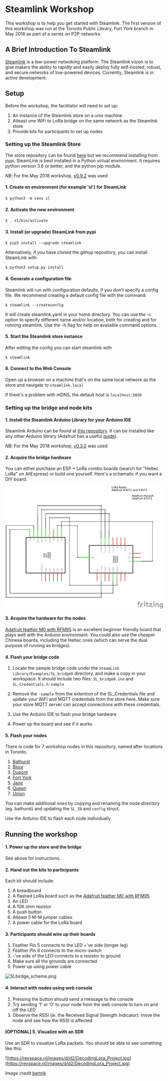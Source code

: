 # Steamlink Workshop

This workshop is to help you get started with Steamlink. The first version of this workshop was run at the Toronto Public Library, Fort York branch in May 2018 as part of a series on P2P networks.

## A Brief Introduction To Steamlink

[Steamlink](https://github.com/steamlink/steamlink-arduino) is a low-power netwoking platform. The Steamlink vision is to give makers the ability to rapidly and easily deploy fully self-hosted, robust, and secure networks of low-powered devices. Currently, Steamlink is in active development.

## Setup

Before the workshop, the facilitator will need to set up:

1. An instance of the Steamlink store on a unix machine
2. Atleast one WiFi to LoRa bridge on the same network as the Steamlink store
3. Provide kits for participants to set up nodes

### Setting up the Steamlink Store

The store repository can be found [here](https://github.com/steamlink/steamlink) but we recommend installing from pypi. SteamLink is best installed in a Python virtual environment. It requires python version 3.6 or better, and the python pip module.

*NB*: For the May 2018 workshop, [v0.9.2](https://github.com/steamlink/steamlink/tree/v0.9.2) was used

#### 1. Create en environment (for example 'sl') for SteamLink	
```
$ python3 -m venv sl
```

#### 2. Activate the new environment 
```
$ . sl/bin/activate
```

#### 3. Install (or upgrade) SteamLink from pypi 
```
$ pip3 install --upgrade steamlink
```
Alternatively, if you have cloned the githup repository, you can install SteamLink with 
```
$ python3 setup.py install
```
#### 4. Generate a configuration file

Steamlink will run with configuration defaults, if you don't specify a config file. We recommend creating a default config file with the command:
```
$ steamlink --createconfig
```
It will create steamlink.yaml in your home directory. You can use the -c <filename> option to specify different name and/or location, both for creating and for running steamlink. Use the -h flag 
for help on available command options.

#### 5. Start the Steamlink store instance

After editing the config you can start steamlink with
```
$ steamlink
```

#### 6. Connect to the Web Console

Open up a browser on a machine that's on the same local network as the store and navigate to `steamlink.local`

If there's a problem with mDNS, the default host is `localhost:5050`

### Setting up the bridge and node kits

#### 1. Install the Steamlink Arduino Library for your Arduino IDE
Steamlink Arduino can be found at [this repository](https://github.com/steamlink/steamlink-arduino). It can be installed like any other Arduino library (Adafruit has a useful [guide](https://learn.adafruit.com/adafruit-all-about-arduino-libraries-install-use/arduino-libraries)). 


*NB*: For the May 2018 workshop, [v0.3.0](https://github.com/steamlink/steamlink-arduino/tree/v0.3.0) was used

#### 2. Acquire the bridge hardware

You can either purchase an ESP + LoRa combo boards (search for "Heltec LoRa" on AliExpress) or build one yourself. Here's a schematic if you want a DIY board:

![SLbridge_schem.png](SLbridge_schem.png)

#### 3. Acquire the hardware for the nodes

[Adafruit feather M0 with RFM95](https://www.adafruit.com/product/3178) is an excellent beginner friendly board that plays well with the Arduino environment. You could also use the cheaper Chinese boards, including the Heltec ones (which can serve the dual purpose of running as bridges).

#### 4. Flash your bridge code
1. Locate the sample bridge code under the `SteamLink Library/Examples/SL_bridge0` directory, and make a copy in your workspace. It should include two files: `SL_bridge0.ino` and `SL_Credentials.h-sample`

2. Remove the `-sample` from the extention of the SL_Credentials file and update your WiFi and MQTT credentials from the store here. Make sure your store MQTT server can accept connections with these credentials.

3. Use the Arduino IDE to flash your bridge hardware

4. Power up the board and see if it works

#### 5. Flash your nodes

There is code for 7 workshop nodes in this repository, named after locations in Toronto.
1. [Bathurst](bathurst/bathurst.ino)
2. [Bloor](bloor/bloor.ino)
3. [Dupont](dupont/dupont.ino)
4. [Fort York](fortyork/fortyork.ino)
5. [Jane](jane/jane.ino)
6. [Queen](queen/queen.ino)
7. [Union](union/union.ino)

You can make additional ones by copying and renaming the node directory (eg. bathurst) and updating the `SL_ID` and `config` struct.

Use the Arduino IDE to flash each node individually

## Running the workshop

#### 1. Power up the store and the bridge
See above for instructions.

#### 2. Hand out the kits to participants

Each kit should include:
1. A breadboard
2. A flashed LoRa board such as the [Adafruit feather M0 with RFM95](https://www.adafruit.com/product/3178)
3. An LED
4. A 10K ohm resistor
5. A push button
6. Atleast 5 M-M jumper cables
7. A power cable for the LoRa board

#### 3. Participants should wire up their boards

1. Feather Pin 5 connects to the LED +’ve side (longer leg)
2. Feather Pin 6 connects to the micro-switch
3. -’ve side of the LED connects to a resistor to ground
4. Make sure all the grounds are connected
5. Power up using power cable

![SLbirdge_scheme.png](SLbirdge_scheme.png)

#### 4. Interact with nodes using web console
1. Pressing the button should send a message to the console
2. Try sending ‘1’ or ‘0’ to your node from the web console to turn on and off the LED
3. Observe the RSSI (ie. the Received Signal Strength Indicator): move the node and see how the RSSI is affected

#### [OPTIONAL] 5. Visualize with an SDR
Use an SDR to visualize LoRa packets. You should be able to see something like this:

![https://revspace.nl/images/d/d2/DecodingLora_Project.jpg](https://revspace.nl/images/d/d2/DecodingLora_Project.jpg)

*Image credit* [bertrik](https://revspace.nl/Bertrik)


